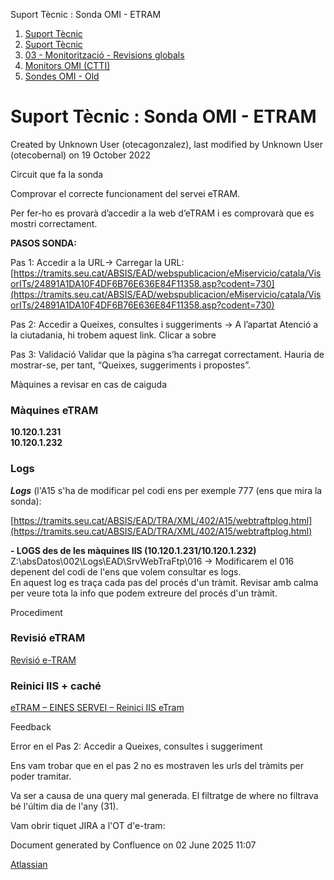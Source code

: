 Suport Tècnic : Sonda OMI - ETRAM  

1.  [Suport Tècnic](index.html)
2.  [Suport Tècnic](13893782.html)
3.  [03 - Monitorització - Revisions globals](26313327.html)
4.  [Monitors OMI (CTTI)](26313608.html)
5.  [Sondes OMI - Old](Sondes-OMI---Old_41519617.html)

Suport Tècnic : Sonda OMI - ETRAM
=================================

Created by Unknown User (otecagonzalez), last modified by Unknown User (otecobernal) on 19 October 2022

  

Circuit que fa la sonda

Comprovar el correcte funcionament del servei eTRAM.

Per fer-ho es provarà d’accedir a la web d’eTRAM i es comprovarà que es mostri correctament.

  

**PASOS SONDA:**

Pas 1: Accedir a la URL→ Carregar la URL: [https://tramits.seu.cat/ABSIS/EAD/webspublicacion/eMiservicio/catala/VisorITs/24891A1DA10F4DF6B76E636E84F11358.asp?codent=730](https://tramits.seu.cat/ABSIS/EAD/webspublicacion/eMiservicio/catala/VisorITs/24891A1DA10F4DF6B76E636E84F11358.asp?codent=730)

Pas 2: Accedir a Queixes, consultes i suggeriments → A l’apartat Atenció a la ciutadania, hi trobem aquest link. Clicar a sobre

Pas 3: Validació Validar que la pàgina s’ha carregat correctament. Hauria de mostrar-se, per tant, “Queixes, suggeriments i propostes”.

Màquines a revisar en cas de caiguda

### Màquines eTRAM

**10.120.1.231**  
**10.120.1.232**

### Logs

_**Logs**_ (l'A15 s'ha de modificar pel codi ens per exemple 777 (ens que mira la sonda):

[https://tramits.seu.cat/ABSIS/EAD/TRA/XML/402/A15/webtraftplog.html](https://tramits.seu.cat/ABSIS/EAD/TRA/XML/402/A15/webtraftplog.html)

**\- LOGS des de les màquines IIS (10.120.1.231/10.120.1.232)**  
Z:\\absDatos\\002\\Logs\\EAD\\SrvWebTraFtp\\016 → Modificarem el 016 depenent del codi de l'ens que volem consultar es logs.   
En aquest log es traça cada pas del procés d'un tràmit. Revisar amb calma per veure tota la info que podem extreure del procés d'un tràmit. 

  

  

Procediment

### Revisió eTRAM

[Revisió e-TRAM](36341501.html)

### Reinici IIS + caché

[eTRAM – EINES SERVEI – Reinici IIS eTram](26313525.html)

Feedback

Error en el Pas 2: Accedir a Queixes, consultes i suggeriment

Ens vam trobar que en el pas 2 no es mostraven les urls del tràmits per poder tramitar.

Va ser a causa de una query mal generada. El filtratge de where no filtrava bé l'últim dia de l'any (31).

Vam obrir tiquet JIRA a l'OT d'e-tram:

  

Document generated by Confluence on 02 June 2025 11:07

[Atlassian](http://www.atlassian.com/)